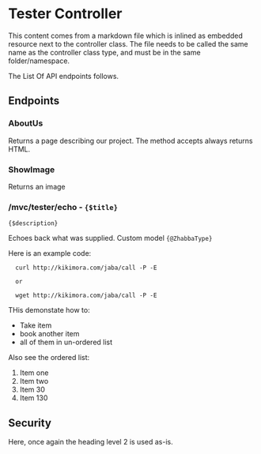 ﻿# Tester Controller
This content comes from a markdown file which is inlined as embedded resource next to the controller class.
The file needs to be called the same name as the controller class type, and must be in the same folder/namespace.

The List Of API endpoints follows.
## Endpoints

### AboutUs
Returns a page describing our project. The method accepts always returns HTML.

### ShowImage
Returns an image

### /mvc/tester/echo - `{$title}`
`{$description}`

Echoes back what was supplied. Custom model `{@ZhabbaType}`

Here is an example code:
```
  curl http://kikimora.com/jaba/call -P -E

  or

  wget http://kikimora.com/jaba/call -P -E
```
THis demonstate how to:
- Take item
- book another item 
- all of them in un-ordered list

Also see the ordered list:
1. Item one
2. Item two
30. Item 30
130. Item 130   

## Security
Here, once again the heading level 2 is used as-is.

